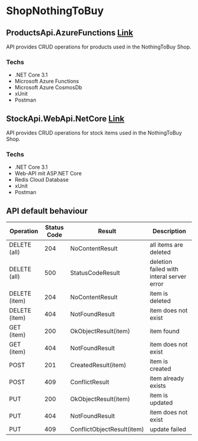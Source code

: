# ShopNothingToBuy

## ProductsApi.AzureFunctions [Link](ProductsApi.AzureFunctions)

API provides CRUD operations for products used in the NothingToBuy Shop.

### Techs
- .NET Core 3.1
- Microsoft Azure Functions
- Microsoft Azure CosmosDb
- xUnit
- Postman

## StockApi.WebApi.NetCore [Link](StockApi.WebApi.NetCore)

API provides CRUD operations for stock items used in the NothingToBuy Shop.

### Techs
- .NET Core 3.1
- Web-API mit ASP.NET Core
- Redis Cloud Database
- xUnit
- Postman

## API default behaviour

| Operation      | Status Code | Result                     | Description                               |
| -------------- | ----------- | -------------------------- | ----------------------------------------- |
| DELETE (all)   | 204         | NoContentResult            | all items are deleted                     |
| DELETE (all)   | 500         | StatusCodeResult           | deletion failed with interal server error |
| DELETE (item)  | 204         | NoContentResult            | item is deleted                           |
| DELETE (item)  | 404         | NotFoundResult             | item does not exist                       |
| GET (item)     | 200         | OkObjectResult(item)       | item found                                |
| GET (item)     | 404         | NotFoundResult             | item does not exist                       |
| POST           | 201         | CreatedResult(item)        | item is created                           |
| POST           | 409         | ConflictResult             | item already exists                       |
| PUT            | 200         | OkObjectResult(item)       | item is updated                           |
| PUT            | 404         | NotFoundResult             | item does not exist                       |
| PUT            | 409         | ConflictObjectResult(item) | update failed                             |

